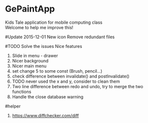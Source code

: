 # GePaintApp
Kids Tale application for mobile computing class <br>
Welcome to help me improve this!

#Update 2015-12-01
New icon Remove redundant files

#TODO
Solve the issues Nice features
  1. Slide in menu - drawer
  2. Nicer background
  3. Nicer main menu
  4. set change 5 to some const (Brush, pencil...)
  5. check difference between invalidate() and postInvalidate()
  6. TODO never used the x and y, consider to clean them
  7. Two line difference between redo and undo, try to merge the two functions
  8. Handle the close database warning

#helper
  1. https://www.diffchecker.com/diff
